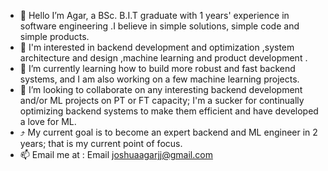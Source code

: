 
- 👋 Hello I’m Agar, a BSc. B.I.T graduate with 1 years' experience in software engineering .I believe in simple solutions, simple code and simple products.
- 👀  I'm interested in backend development and optimization ,system architecture and design ,machine learning and product development .
- 🌱 I’m currently learning how to build more robust and fast backend systems, and I am also working on a few machine learning projects.
- 💞️ I’m looking to collaborate on any interesting backend development and/or ML projects on PT or FT capacity; I'm a sucker for continually optimizing backend systems to make them efficient and have developed a love for ML.
- :arrow_heading_up: My current goal is to become an expert backend and ML engineer in 2 years; that is my current point of focus.
- 📫 Email me at : Email joshuaagarjj@gmail.com


